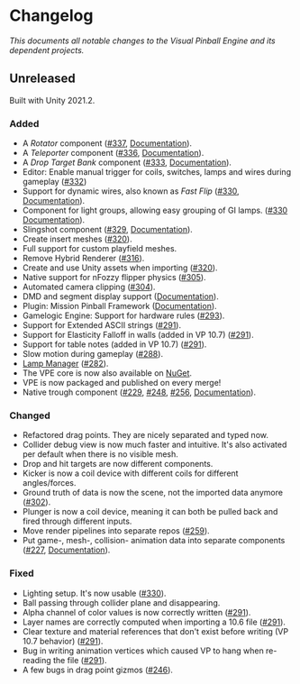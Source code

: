 # Changelog

*This documents all notable changes to the Visual Pinball Engine and its dependent projects.*

## Unreleased

Built with Unity 2021.2.

### Added
- A *Rotator* component ([#337](https://github.com/freezy/VisualPinball.Engine/pull/337), [Documentation](https://docs.visualpinball.org/creators-guide/manual/mechanisms/rotator.html)).
- A *Teleporter* component ([#336](https://github.com/freezy/VisualPinball.Engine/pull/336), [Documentation](https://docs.visualpinball.org/creators-guide/manual/mechanisms/drop-target-banks.html)).
- A *Drop Target Bank* component ([#333](https://github.com/freezy/VisualPinball.Engine/pull/333), [Documentation](https://docs.visualpinball.org/creators-guide/manual/mechanisms/teleporters.html)).
- Editor: Enable manual trigger for coils, switches, lamps and wires during gameplay ([#332](https://github.com/freezy/VisualPinball.Engine/pull/332))
- Support for dynamic wires, also known as *Fast Flip* ([#330](https://github.com/freezy/VisualPinball.Engine/pull/330), [Documentation](https://docs.visualpinball.org/creators-guide/editor/wire-manager.html#dynamic)).
- Component for light groups, allowing easy grouping of GI lamps. ([#330](https://github.com/freezy/VisualPinball.Engine/pull/330) [Documentation](https://docs.visualpinball.org/creators-guide/manual/mechanisms/light-groups.html)).
- Slingshot component ([#329](https://github.com/freezy/VisualPinball.Engine/pull/329), [Documentation](https://docs.visualpinball.org/creators-guide/manual/mechanisms/slingshots.html)).
- Create insert meshes ([#320](https://github.com/freezy/VisualPinball.Engine/pull/320)).
- Full support for custom playfield meshes.
- Remove Hybrid Renderer ([#316](https://github.com/freezy/VisualPinball.Engine/pull/316)).
- Create and use Unity assets when importing ([#320](https://github.com/freezy/VisualPinball.Engine/pull/302)).
- Native support for nFozzy flipper physics ([#305](https://github.com/freezy/VisualPinball.Engine/pull/305)).
- Automated camera clipping ([#304](https://github.com/freezy/VisualPinball.Engine/pull/304/files)).
- DMD and segment display support ([Documentation](https://docs.visualpinball.org/creators-guide/manual/displays.html)).
- Plugin: Mission Pinball Framework ([Documentation](https://docs.visualpinball.org/plugins/mpf/index.html)).
- Gamelogic Engine: Support for hardware rules ([#293](https://github.com/freezy/VisualPinball.Engine/pull/293)).
- Support for Extended ASCII strings ([#291](https://github.com/freezy/VisualPinball.Engine/pull/291)).
- Support for Elasticity Falloff in walls (added in VP 10.7) ([#291](https://github.com/freezy/VisualPinball.Engine/pull/291)).
- Support for table notes (added in VP 10.7) ([#291](https://github.com/freezy/VisualPinball.Engine/pull/291)).
- Slow motion during gameplay ([#288](https://github.com/freezy/VisualPinball.Engine/pull/288)).
- [Lamp Manager](https://docs.visualpinball.org/creators-guide/editor/lamp-manager.html) ([#282](https://github.com/freezy/VisualPinball.Engine/pull/282)).
- The VPE core is now also available on [NuGet](https://www.nuget.org/packages/VisualPinball.Engine/).
- VPE is now packaged and published on every merge!
- Native trough component ([#229](https://github.com/freezy/VisualPinball.Engine/pull/229), [#248](https://github.com/freezy/VisualPinball.Engine/pull/248), [#256](https://github.com/freezy/VisualPinball.Engine/pull/256), [Documentation](https://docs.visualpinball.org/creators-guide/manual/mechanisms/troughs.html)).

### Changed
- Refactored drag points. They are nicely separated and typed now.
- Collider debug view is now much faster and intuitive. It's also activated per default when there is no visible mesh.
- Drop and hit targets are now different components.
- Kicker is now a coil device with different coils for different angles/forces.
- Ground truth of data is now the scene, not the imported data anymore ([#302](https://github.com/freezy/VisualPinball.Engine/pull/302)).
- Plunger is now a coil device, meaning it can both be pulled back and fired through different inputs.
- Move render pipelines into separate repos ([#259](https://github.com/freezy/VisualPinball.Engine/pull/259)).
- Put game-, mesh-, collision- animation data into separate components ([#227](https://github.com/freezy/VisualPinball.Engine/pull/227), [Documentation](https://docs.visualpinball.org/creators-guide/editor/unity-components.html)). 

### Fixed
- Lighting setup. It's now usable ([#330](https://github.com/freezy/VisualPinball.Engine/pull/330)).
- Ball passing through collider plane and disappearing.
- Alpha channel of color values is now correctly written ([#291](https://github.com/freezy/VisualPinball.Engine/pull/291)).
- Layer names are correctly computed when importing a 10.6 file ([#291](https://github.com/freezy/VisualPinball.Engine/pull/291)).
- Clear texture and material references that don't exist before writing (VP 10.7 behavior) ([#291](https://github.com/freezy/VisualPinball.Engine/pull/291)).
- Bug in writing animation vertices which caused VP to hang when re-reading the file ([#291](https://github.com/freezy/VisualPinball.Engine/pull/291)).
- A few bugs in drag point gizmos ([#246](https://github.com/freezy/VisualPinball.Engine/pull/246)).
